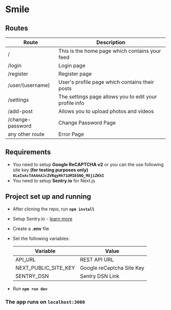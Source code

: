 # Smile

## Routes

| Route             | Description                                            |
| ----------------- | ------------------------------------------------------ |
| /                 | This is the home page which contains your feed         |
| /login            | Login page                                             |
| /register         | Register page                                          |
| /user/(username)  | User's profile page which contains their posts         |
| /settings | The settings page allows you to edit your profile info |
| /add-post         | Allows you to upload photos and videos                 |
| /change-password  | Change Password Page                                   |
| any other route   | Error Page                                             |

## Requirements

- You need to setup **Google ReCAPTCHA v2** or you can the use following site key **(for testing purposes only)** **`6LeIxAcTAAAAAJcZVRqyHh71UMIEGNQ_MXjiZKhI`**
- You need to setup **Sentry.io** for Next.js

## Project set up and running

- After cloning the repo, run **`npm install`**
- Setup Sentry.io - [learn more](https://docs.sentry.io/platforms/javascript/guides/nextjs/)
- Create a **.env** file
- Set the following variables:

  | Variable             | Value                     |
  | -------------------- | ------------------------- |
  | API_URL              | REST API URL              |
  | NEXT_PUBLIC_SITE_KEY | Google reCaptcha Site Key |
  | SENTRY_DSN           | Sentry DSN Link           |

- Run **`npm run dev`**

### The app runs on **`localhost:3000`**
